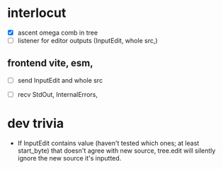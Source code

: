 # interlocut

- [X] ascent omega comb in tree
- [ ] listener for editor outputs (InputEdit, whole src,)

## frontend  vite, esm, 
- [ ] send InputEdit and whole src
- [ ] recv StdOut, InternalErrors,


# dev trivia
- If InputEdit contains value (haven't tested which ones; at least start_byte) that doesn't agree with new source, tree.edit will silently ignore the new source it's inputted.
